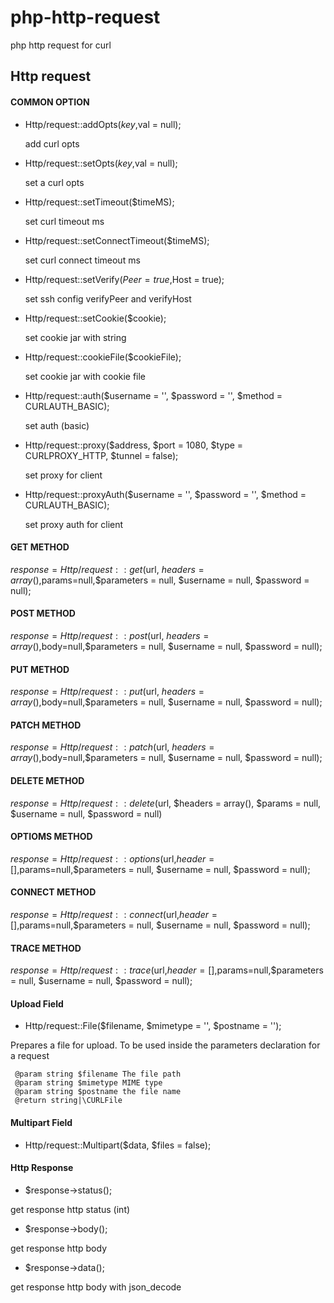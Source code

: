 # php-http-request
php http request for curl

## Http request

#### COMMON OPTION

* Http/request::addOpts($key,$val = null);

  add curl opts

* Http/request::setOpts($key,$val = null);

  set a curl opts

* Http/request::setTimeout($timeMS);

  set curl timeout ms

* Http/request::setConnectTimeout($timeMS);

  set curl connect timeout ms
  
* Http/request::setVerify($Peer = true,$Host = true);

    set ssh config verifyPeer and verifyHost

* Http/request::setCookie($cookie);

   set cookie jar with string
   
* Http/request::cookieFile($cookieFile);

  set cookie jar with cookie file

* Http/request::auth($username = '', $password = '', $method = CURLAUTH_BASIC);

  set auth (basic)

* Http/request::proxy($address, $port = 1080, $type = CURLPROXY_HTTP, $tunnel = false);

  set proxy for client
 
* Http/request::proxyAuth($username = '', $password = '', $method = CURLAUTH_BASIC);

  set proxy auth for client

#### GET METHOD

$response = Http/request::get($url, $headers = array(),$params=null,$parameters = null, $username = null, $password = null);

#### POST METHOD

$response = Http/request::post($url, $headers = array(),$body=null,$parameters = null, $username = null, $password = null);

#### PUT METHOD

$response = Http/request::put($url, $headers = array(),$body=null,$parameters = null, $username = null, $password = null);

#### PATCH METHOD

$response = Http/request::patch($url, $headers = array(),$body=null,$parameters = null, $username = null, $password = null);

#### DELETE METHOD

$response = Http/request::delete($url, $headers = array(), $params = null, $username = null, $password = null)

#### OPTIOMS METHOD

$response = Http/request::options($url,$header=[],$params=null,$parameters = null, $username = null, $password = null);

#### CONNECT METHOD

$response = Http/request::connect($url,$header=[],$params=null,$parameters = null, $username = null, $password = null);

#### TRACE METHOD

$response = Http/request::trace($url,$header=[],$params=null,$parameters = null, $username = null, $password = null);

#### Upload Field

* Http/request::File($filename, $mimetype = '', $postname = '');

Prepares a file for upload. To be used inside the parameters declaration for a request

     @param string $filename The file path
     @param string $mimetype MIME type
     @param string $postname the file name
     @return string|\CURLFile

#### Multipart Field
  
* Http/request::Multipart($data, $files = false);
  
#### Http Response 

* $response->status();

get response http status (int)

* $response->body();

get response http body

* $response->data();

get response http body with json_decode

